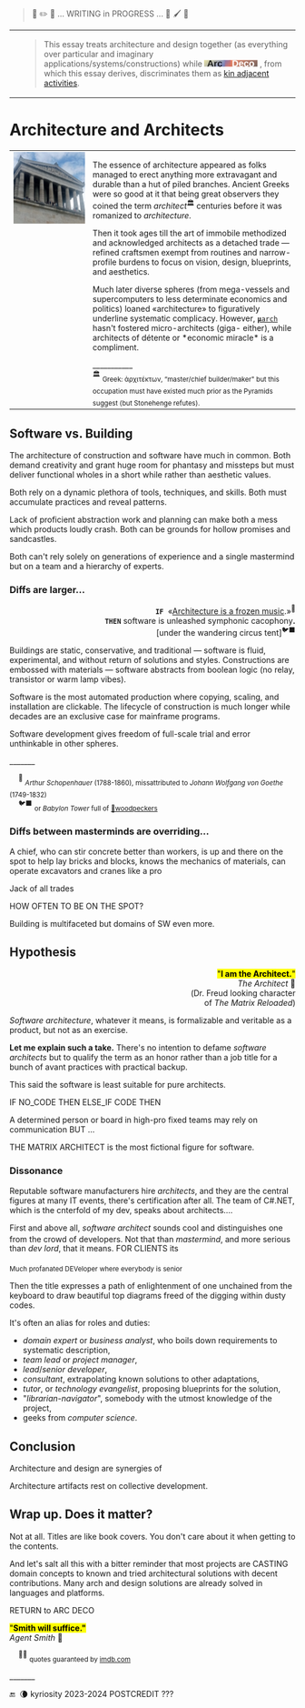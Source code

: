 > 🚧 :pencil2: 🚧 ... WRITING in PROGRESS ... 🚧 :paintbrush: 🚧

<table><tr>
 <td widh="39%"></td>
 <td><blockquote>
This essay treats architecture and design together (as everything over particular and imaginary applications/systems/constructions) while
<picture><img alt="&nbsp;Arc Deco" src="../../../../_rsc/_img/ArcDeco/ArcDeco-bar-12px.jpg" 
title="Arc&nbsp;&nbsp;&nbsp;&nbsp;&nbsp;ARChitecture&#013;&#010;D&nbsp;&nbsp;&nbsp;&nbsp;&nbsp;&nbsp;&nbsp;Design&#013;&#010;e&nbsp;&nbsp;&nbsp;&nbsp;&nbsp;&nbsp;&nbsp;&nbsp;dEvelopment&#013;&#010;co&nbsp;&nbsp;&nbsp;&nbsp;&nbsp;&nbsp;COde" /></picture>
, from which this essay derives, discriminates them as <a href="../../../../software/ArcDeco/README+/03.Stripes">kin adjacent activities</a>.
 </blockquote></td></tr></table>

# Architecture and Architects

<table><tr valign="top">
 <td widh="20%">
  <picture><img alt="&nbsp;Germany-Danube-Walhalla" src="../../../../_rsc/_img/photo/blog/2024.DE-Danube-Walhalla.jpg" 
 title="Walhalla Hall of Fame, built 1820-1842, on the river Danube, Bavaria"/></picture>
 </td><td>
<p>The essence of architecture appeared as folks managed to erect anything more extravagant and durable than a hut of piled branches. Ancient Greeks were so good at it that being great observers they coined the term <i>architect</i><sup>🏛️</sup> centuries before it was romanized to <i>architecture</i>.</p>
<p>Then it took ages till the art of immobile methodized and acknowledged architects as a detached trade &mdash; 
refined craftsmen exempt from routines and narrow-profile burdens to focus on vision, design, blueprints, and aesthetics.</p>
<p>Much later diverse spheres (from mega-vessels and supercomputers to less determinate economics and politics) loaned «architecture» to figuratively underline systematic complicacy. However, <span title="Microarchitecture of hardware systems"><ins><code><b>μ</b>arch</ins></code></span> hasn't fostered micro-architects (giga- either), while architects of détente or *economic miracle* is a compliment.</p>
___________<br />
<sup>🏛️</sup> <sub>Greek: ἀρχιτέκτων, “master/chief builder/maker" but this occupation must have existed much prior as the Pyramids suggest (but Stonehenge refutes).</sub>
 </td></tr></table>

## Software vs. Building

The architecture of construction and software have much in common. Both demand creativity and grant huge room for phantasy and missteps but must deliver functional wholes in a short while rather than aesthetic values.

Both rely on a dynamic plethora of tools, techniques, and skills. Both must accumulate practices and reveal patterns.

Lack of proficient abstraction work and planning can make both a mess which products loudly crash. Both can be grounds for hollow promises and sandcastles.

Both can't rely solely on generations of experience and a single mastermind but on a team and a hierarchy of experts.

### Diffs are larger...

<p dir=rtl><sup>🎼</sup>«.<b><code>IF</code></b>&nbsp;<span title=":Full original quote&#013;&#010;.Architektur ist gefrorene Musik»&#013;&#010;(Möge es immer beschwingt und harmonisch zugehen in diesem Haus!)«»">
 «<ins>Architecture is a frozen music</ins></span><br />
<b>.<code>THEN</code></b>&nbsp;software is unleashed symphonic cacophony<br /><sup>🐦‍⬛</sup>[under the wandering circus tent]</p>

Buildings are static, conservative, and traditional &mdash; software is fluid, experimental, and without return of solutions and styles. Constructions are embossed with materials &mdash; software abstracts from boolean logic (no relay, transistor or warm lamp vibes).

Software is the most automated production where copying, scaling, and installation are clickable. The lifecycle of construction is much longer while decades are an exclusive case for mainframe programs.

Software development gives freedom of full-scale trial and error unthinkable in other spheres.

\_______

&nbsp;&nbsp;&nbsp;&nbsp;<sup>🎼</sup> <sub>_Arthur Schopenhauer_ (1788-1860), missattributed to _Johann Wolfgang von Goethe_ (1749-1832)</sub>\
&nbsp;&nbsp;&nbsp;&nbsp;<sup>🐦‍⬛</sup> <sub>or _Babylon Tower_ full of [💬woodpeckers](../../quotes/README+/aside/controversy.md#woodpecker)</sub> 

### Diffs between masterminds are overriding...

A chief, who can stir concrete better than workers, is up and there on the spot to help lay bricks and blocks, knows the mechanics of materials, can operate excavators and cranes like a pro 

Jack of all trades

HOW OFTEN TO BE ON THE SPOT?

Building is multifaceted but domains of SW even more.

## Hypothesis

<p dir=rtl><mark>"<b>.I am the Architect</b>"</mark><br />🎦&nbsp;<i>The Architect</i><br/>Dr. Freud looking character)<br/>(of <i>The Matrix Reloaded</i></p>

*Software architecture*, whatever it means, is formalizable and veritable as a product, but not as an exercise. 

**Let me explain such a take.**  There's no intention to defame _software architects_ but to qualify the term as an honor rather than a job title for a bunch of avant practices with practical backup.

This said the software is least suitable for pure architects. 

IF NO_CODE THEN ELSE_IF CODE THEN

A determined person or board in high-pro fixed teams may rely on communication BUT ...

THE MATRIX ARCHITECT is the most fictional figure for software.

### Dissonance

 Reputable software manufacturers hire _architects_, and they are the central figures at many IT events, there's certification after all.
The team of C#.NET, which is the cnterfold of my dev, speaks about architects....

First and above all, *software architect* sounds cool and distinguishes one from the crowd of developers<sup></sup>. Not that than _mastermind_, and more serious than _dev lord_, that it means. FOR CLIENTS its

<sub>Much profanated DEVeloper where everybody is senior</sub>

Then the title expresses a path of enlightenment of one unchained from the keyboard to draw beautiful top diagrams freed of the digging within dusty codes. 

It's often an alias for roles and duties:

* _domain expert_ or _business analyst_, who boils down requirements to systematic description,
* _team lead_ or _project manager_,
* _lead_/_senior developer_,
* _consultant_, extrapolating known solutions to other adaptations,
* _tutor_, or _technology evangelist_, proposing blueprints for the solution,
* "*librarian-navigator*", somebody with the utmost knowledge of the project,
* geeks from _computer science_.

## Conclusion

Architecture and design are synergies of 

Architecture artifacts rest on collective development.


## Wrap up. Does it matter?

Not at all. Titles are like book covers. You don't care about it when getting to the contents.

And let's salt all this with a bitter reminder that most projects are CASTING domain concepts to known and tried architectural solutions with decent contributions. Many arch and design solutions are already solved in languages and platforms.

RETURN to ARC DECO

<mark>"**Smith will suffice."**</mark>\
_Agent Smith_ 🔨

&nbsp;&nbsp;&nbsp;&nbsp;<sup>🎦🔨</sup> <sub>quotes guaranteed by [imdb.com](https://www.imdb.com/title/tt0234215/quotes/?ref_=tt_trv_qu)</sub>

\_______

 🔚 &nbsp;🌘 kyriosity 2023-2024 POSTCREDIT ???
